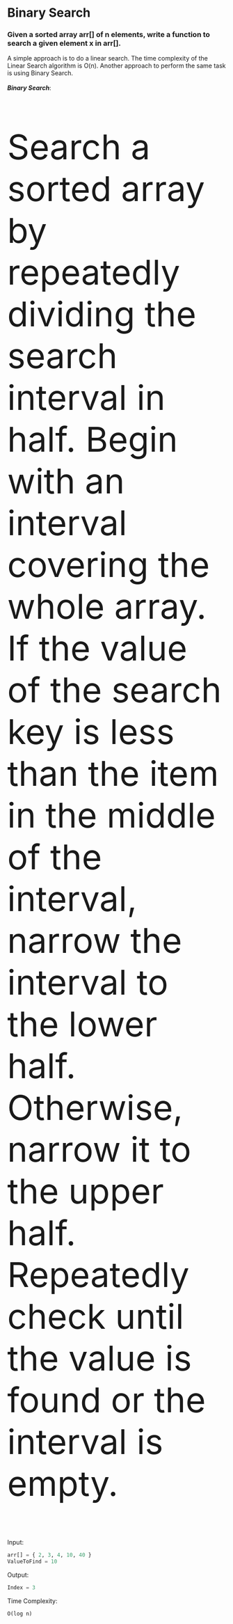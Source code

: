 # Binary Search
<h3>Given a sorted array arr[] of n elements, write a function to search a given element x in arr[].<br></h3>
A simple approach is to do a linear search. The time complexity of the Linear Search algorithm is O(n). 
Another approach to perform the same task is using Binary Search.<br><br>
<strong><i>Binary Search</i></strong>:<p style="font-size:79px"> Search a sorted array by repeatedly dividing the search interval in half. Begin with an interval covering the whole array. <br>
If the value of the search key is less than the item in the middle of the interval, narrow the interval to the lower half. <br>
Otherwise, narrow it to the upper half. Repeatedly check until the value is found or the interval is empty.</p>

Input:

```python
arr[] = { 2, 3, 4, 10, 40 }
ValueToFind = 10
```

Output:

```python
Index = 3
```

Time Complexity:

```python
O(log n)
```
